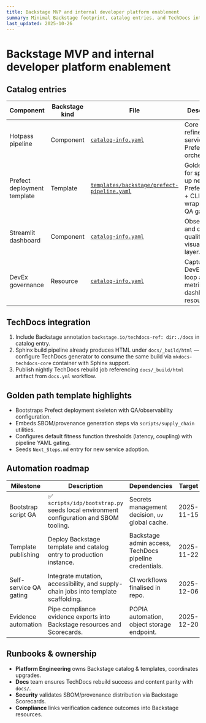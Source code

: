 ```yaml
---
title: Backstage MVP and internal developer platform enablement
summary: Minimal Backstage footprint, catalog entries, and TechDocs integration for Hotpass.
last_updated: 2025-10-26
---
```


# Backstage MVP and internal developer platform enablement

## Catalog entries

| Component                   | Backstage kind | File                                                                                           | Description                                                               |
| --------------------------- | -------------- | ---------------------------------------------------------------------------------------------- | ------------------------------------------------------------------------- |
| Hotpass pipeline            | Component      | [`catalog-info.yaml`](../../catalog-info.yaml)                                                 | Core data refinement service with Prefect orchestration.                  |
| Prefect deployment template | Template       | [`templates/backstage/prefect-pipeline.yaml`](../../templates/backstage/prefect-pipeline.yaml) | Golden path for spinning up new Prefect flow + CLI wrapper with QA gates. |
| Streamlit dashboard         | Component      | [`catalog-info.yaml`](../../catalog-info.yaml)                                                 | Observability and data quality visualisation layer.                       |
| DevEx governance            | Resource       | [`catalog-info.yaml`](../../catalog-info.yaml)                                                 | Captures DevEx review loop and metrics dashboard resources.               |

## TechDocs integration

1. Include Backstage annotation `backstage.io/techdocs-ref: dir:./docs` in catalog entry.
2. Sphinx build pipeline already produces HTML under `docs/_build/html` — configure TechDocs generator to consume the same build via `mkdocs-techdocs-core` container with Sphinx support.
3. Publish nightly TechDocs rebuild job referencing `docs/_build/html` artifact from `docs.yml` workflow.

## Golden path template highlights

- Bootstraps Prefect deployment skeleton with QA/observability configuration.
- Embeds SBOM/provenance generation steps via `scripts/supply_chain` utilities.
- Configures default fitness function thresholds (latency, coupling) with pipeline YAML gating.
- Seeds `Next_Steps.md` entry for new service adoption.

## Automation roadmap

| Milestone              | Description                                                                         | Dependencies                                           | Target     |
| ---------------------- | ----------------------------------------------------------------------------------- | ------------------------------------------------------ | ---------- |
| Bootstrap script GA    | ✅ `scripts/idp/bootstrap.py` seeds local environment configuration and SBOM tooling. | Secrets management decision, `uv` global cache.        | 2025-11-15 |
| Template publishing    | Deploy Backstage template and catalog entry to production instance.                 | Backstage admin access, TechDocs pipeline credentials. | 2025-11-22 |
| Self-service QA gating | Integrate mutation, accessibility, and supply-chain jobs into template scaffolding. | CI workflows finalised in repo.                        | 2025-12-06 |
| Evidence automation    | Pipe compliance evidence exports into Backstage resources and Scorecards.           | POPIA automation, object storage endpoint.             | 2025-12-20 |

## Runbooks & ownership

- **Platform Engineering** owns Backstage catalog & templates, coordinates upgrades.
- **Docs** team ensures TechDocs rebuild success and content parity with `docs/`.
- **Security** validates SBOM/provenance distribution via Backstage Scorecards.
- **Compliance** links verification cadence outcomes into Backstage resources.
